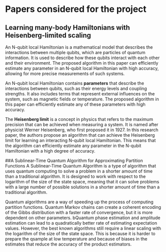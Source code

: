 # Papers considered for the project
## Learning many-body Hamiltonians with Heisenberg-limited scaling
An N-qubit local Hamiltonian is a mathematical model that describes the interactions between multiple qubits, which are particles of quantum information.
It is used to describe how these qubits interact with each other and their environment. The proposed algorithm in this paper can efficiently estimate
any parameter in an N-qubit local Hamiltonian with high accuracy, allowing for more precise measurements of such systems.

An N-qubit local Hamiltonian contains **parameters** that describe the interactions between qubits, such as their energy levels and coupling strengths.
It also includes terms that represent external influences on the system, such as magnetic fields or temperature. The proposed algorithm in this paper
can efficiently estimate any of these parameters with high accuracy.

The **Heisenberg limit** is a concept in physics that refers to the maximum precision that can be achieved when measuring a system.
It is named after physicist Werner Heisenberg, who first proposed it in 1927. In this research paper, the authors propose an algorithm
that can achieve the Heisenberg limit for learning an interacting N-qubit local Hamiltonian. This means that the algorithm can efficiently
estimate any parameter in the N-qubit Hamiltonian with a high degree of accuracy.

##A Sublinear-Time Quantum Algorithm for Approximating Partition Functions
A Sublinear-Time Quantum Algorithm is a type of algorithm that uses quantum computing to solve a problem in a shorter amount of time
than a traditional algorithm. It is designed to work with respect to the logarithm of the size of the state space, meaning that it can
solve problems with a large number of possible solutions in a shorter amount of time than a traditional algorithm.

Quantum algorithms are a way of speeding up the process of computing partition functions. 
Quantum Markov chains can create a coherent encoding of the Gibbs distribution with
a faster rate of convergence, but it is more dependent on other parameters.
bQuantum phase estimation and amplitude estimation can lead to a quadratically better
rate of estimating expectation values. However, the best known algorithms still require
a linear scaling with the logarithm of the size of the state space. This is because it
is harder to prepare the qsample at low temperature and because of biases in the estimates 
that reduce the accuracy of the product estimators.
